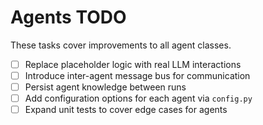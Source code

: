 # Agents TODO

These tasks cover improvements to all agent classes.

- [ ] Replace placeholder logic with real LLM interactions
- [ ] Introduce inter-agent message bus for communication
- [ ] Persist agent knowledge between runs
- [ ] Add configuration options for each agent via `config.py`
- [ ] Expand unit tests to cover edge cases for agents
